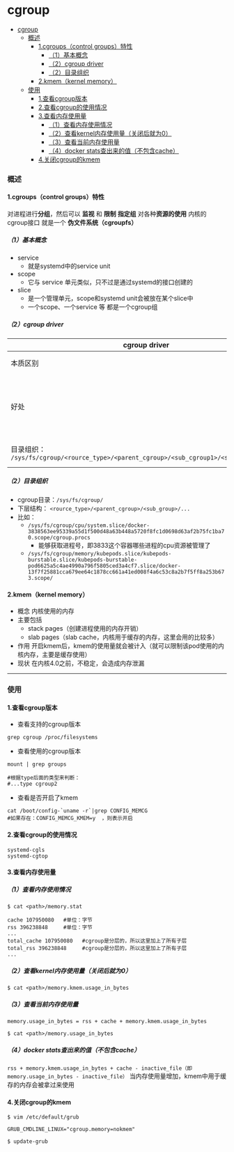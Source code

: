 # cgroup

<!-- @import "[TOC]" {cmd="toc" depthFrom=1 depthTo=6 orderedList=false} -->
<!-- code_chunk_output -->

- [cgroup](#cgroup)
    - [概述](#概述)
      - [1.cgroups（control groups）特性](#1cgroupscontrol-groups特性)
        - [（1）基本概念](#1基本概念)
        - [（2）cgroup driver](#2cgroup-driver)
        - [（2）目录组织](#2目录组织)
      - [2.kmem（kernel memory）](#2kmemkernel-memory)
    - [使用](#使用)
      - [1.查看cgroup版本](#1查看cgroup版本)
      - [2.查看cgroup的使用情况](#2查看cgroup的使用情况)
      - [3.查看内存使用量](#3查看内存使用量)
        - [（1）查看内存使用情况](#1查看内存使用情况)
        - [（2）查看kernel内存使用量（关闭后就为0）](#2查看kernel内存使用量关闭后就为0)
        - [（3）查看当前内存使用量](#3查看当前内存使用量)
        - [（4）docker stats查出来的值（不包含cache）](#4docker-stats查出来的值不包含cache)
      - [4.关闭cgroup的kmem](#4关闭cgroup的kmem)

<!-- /code_chunk_output -->

### 概述

#### 1.cgroups（control groups）特性

对进程进行**分组**，然后可以 **监视**  和 **限制** **指定组** 对各种**资源的使用**
内核的cgroup接口 就是一个 **伪文件系统（cgroupfs）**

##### （1）基本概念

* service
  * 就是systemd中的service unit
* scope
  * 它与 service 单元类似，只不过是通过systemd的接口创建的
* slice
  * 是一个管理单元，scope和systemd unit会被放在某个slice中
  * 一个scope、一个service 等 都是一个cgroup组

##### （2）cgroup driver

|cgroup driver|cgroupfs|systemd|
|-|-|-|
|本质区别|直接管理cgroup|通过systemd管理cgroup|
|好处||通过syetemd管理更稳定，因为systemd还管理系统其他进程的cgroup|
|目录组织：</br>`/sys/fs/cgroup/<rource_type>/<parent_cgroup>/<sub_cgroup1>/<sub_cgroup2>/...`|cgroup随便命名|parent_cgroup的命名：`xx.slice`|

##### （2）目录组织

* cgroup目录：`/sys/fs/cgroup/`
* 下层结构： `<rource_type>/<parent_cgroup>/<sub_group>/...`
* 比如：
  * `/sys/fs/cgroup/cpu/system.slice/docker-3838563ee95339a55d1f500d48a63b448a5720f8fc1d0698d63af2b75fc1ba70.scope/cgroup.procs`
    * 能够获取进程号，即3833这个容器哪些进程的cpu资源被管理了
  * `/sys/fs/cgroup/memory/kubepods.slice/kubepods-burstable.slice/kubepods-burstable-pod6625a5c4ae4990a796f5805ced3a4cf7.slice/docker-13f7f25881cca679ee64c1878cc661a41ed008f4a6c53c8a2b7f5ff8a253b673.scope/`


#### 2.kmem（kernel memory）
* 概念
内核使用的内存
* 主要包括
  * stack pages（创建进程使用的内存开销）
  * slab pages（slab cache，内核用于缓存的内存，这里会用的比较多）
* 作用
开启kmem后，kmem的使用量就会被计入（就可以限制该pod使用的内核内存，主要是缓存使用）
* 现状
在内核4.0之前，不稳定，会造成内存泄漏

***

### 使用

#### 1.查看cgroup版本

* 查看支持的cgroup版本
```shell
grep cgroup /proc/filesystems
```

* 查看使用的cgroup版本
```shell
mount | grep groups

#根据type后面的类型来判断：
#...type cgroup2
```

* 查看是否开启了kmem
```shell
cat /boot/config-`uname -r`|grep CONFIG_MEMCG
#如果存在：CONFIG_MEMCG_KMEM=y  ，则表示开启
```

#### 2.查看cgroup的使用情况
```shell
systemd-cgls
systemd-cgtop
```

#### 3.查看内存使用量

##### （1）查看内存使用情况
```shell
$ cat <path>/memory.stat

cache 107950080   #单位：字节
rss 396238848     #单位：字节
...
total_cache 107950080   #cgroup是分层的，所以这里加上了所有子层
total_rss 396238848     #cgroup是分层的，所以这里加上了所有子层
...
```

##### （2）查看kernel内存使用量（关闭后就为0）
```shell
$ cat <path>/memory.kmem.usage_in_bytes
```

##### （3）查看当前内存使用量
`memory.usage_in_bytes = rss + cache + memory.kmem.usage_in_bytes`
```shell
$ cat <path>/memory.usage_in_bytes
```

##### （4）docker stats查出来的值（不包含cache）
`rss + memory.kmem.usage_in_bytes + cache - inactive_file（即memory.usage_in_bytes - inactive_file）`
当内存使用量增加，kmem中用于缓存的内存会被拿过来使用

#### 4.关闭cgroup的kmem
```shell
$ vim /etc/default/grub

GRUB_CMDLINE_LINUX="cgroup.memory=nokmem"

$ update-grub
```
